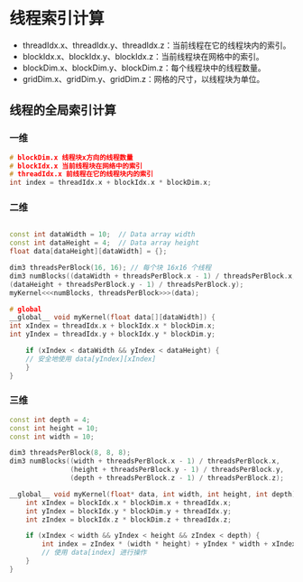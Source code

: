 # 线程索引计算
- threadIdx.x、threadIdx.y、threadIdx.z：当前线程在它的线程块内的索引。
- blockIdx.x、blockIdx.y、blockIdx.z：当前线程块在网格中的索引。
- blockDim.x、blockDim.y、blockDim.z：每个线程块中的线程数量。
- gridDim.x、gridDim.y、gridDim.z：网格的尺寸，以线程块为单位。

## 线程的全局索引计算
### 一维
```cpp
# blockDim.x 线程块x方向的线程数量
# blockIdx.x 当前线程块在网络中的索引
# threadIdx.x 前线程在它的线程块内的索引
int index = threadIdx.x + blockIdx.x * blockDim.x;
```

### 二维
```cpp

const int dataWidth = 10;  // Data array width
const int dataHeight = 4;  // Data array height
float data[dataHeight][dataWidth] = {};

dim3 threadsPerBlock(16, 16); // 每个块 16x16 个线程
dim3 numBlocks((dataWidth + threadsPerBlock.x - 1) / threadsPerBlock.x,
(dataHeight + threadsPerBlock.y - 1) / threadsPerBlock.y);
myKernel<<<numBlocks, threadsPerBlock>>>(data);

# global
__global__ void myKernel(float data[][dataWidth]) {
int xIndex = threadIdx.x + blockIdx.x * blockDim.x;
int yIndex = threadIdx.y + blockIdx.y * blockDim.y;

    if (xIndex < dataWidth && yIndex < dataHeight) {
    // 安全地使用 data[yIndex][xIndex]
    }
}

```

### 三维
```cpp
const int depth = 4;
const int height = 10;
const int width = 10;

dim3 threadsPerBlock(8, 8, 8); 
dim3 numBlocks((width + threadsPerBlock.x - 1) / threadsPerBlock.x, 
               (height + threadsPerBlock.y - 1) / threadsPerBlock.y,
               (depth + threadsPerBlock.z - 1) / threadsPerBlock.z);

__global__ void myKernel(float* data, int width, int height, int depth) {
    int xIndex = blockIdx.x * blockDim.x + threadIdx.x;
    int yIndex = blockIdx.y * blockDim.y + threadIdx.y;
    int zIndex = blockIdx.z * blockDim.z + threadIdx.z;

    if (xIndex < width && yIndex < height && zIndex < depth) {
        int index = zIndex * (width * height) + yIndex * width + xIndex;
        // 使用 data[index] 进行操作
    }
}

```
